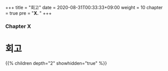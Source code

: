 +++
title = "회고"
date = 2020-08-31T00:33:33+09:00
weight = 10
chapter = true
pre = "<b>X. </b>"
+++

### Chapter X

# 회고
{{% children depth="2" showhidden="true" %}}